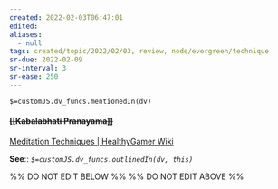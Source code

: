 ```yaml
---
created: 2022-02-03T06:47:01 
edited: 
aliases:
  - null
tags: created/topic/2022/02/03, review, node/evergreen/technique
sr-due: 2022-02-09
sr-interval: 3
sr-ease: 250
---
```

`$=customJS.dv_funcs.mentionedIn(dv)`

#### <s class="topic-title">[[Kabalabhati Pranayama]]</s> 

[Meditation Techniques | HealthyGamer Wiki](https://wiki.healthygamer.gg/en/Meditation_Techniques#bellows-breath-kapalabhati-pranayama)

**See**::
*`$=customJS.dv_funcs.outlinedIn(dv, this)`*

%% DO NOT EDIT BELOW %%
%% DO NOT EDIT ABOVE %%
